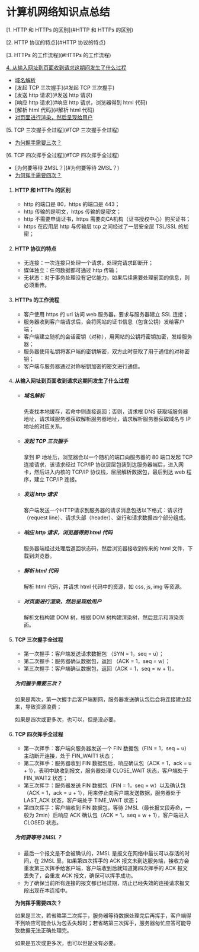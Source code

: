 # 计算机网络知识点总结

[1. HTTP 和 HTTPs 的区别](#HTTP 和 HTTPs 的区别)

[2. HTTP 协议的特点](#HTTP 协议的特点)

[3. HTTPs 的工作流程](#HTTPs 的工作流程)

[4. 从输入网址到页面收到请求这期间发生了什么过程](#从输入网址到页面收到请求这期间发生了什么过程)

- [域名解析](#域名解析)
- [发起 TCP 三次握手](#发起 TCP 三次握手)
- [发送 http 请求](#发送 http 请求)
- [响应 http 请求](#响应 http 请求，浏览器得到 html 代码)
- [解析 html 代码](#解析 html 代码)
- [对页面进行渲染，然后呈现给用户](#对页面进行渲染，然后呈现给用户)

[5. TCP 三次握手全过程](#TCP 三次握手全过程)

- [为何握手需要三次？](#为何握手需要三次？)

[6. TCP 四次挥手全过程](#TCP 四次挥手全过程)

- [为何要等待 2MSL？](#为何要等待 2MSL？)
- [为何挥手需要四次？](#为何挥手需要四次？)







1. #### **HTTP 和 HTTPs 的区别**

   - http 的端口是 80，https 的端口是 443；
   - http 传输的是明文，https 传输的是密文；
   - http 不需要申请证书，https 需要向CA机构（证书授权中心）购买证书；
   - https 在应用层 http 与传输层 tcp 之间经过了一层安全层 TSL/SSL 的加密；

2. #### **HTTP 协议的特点**

   - 无连接：一次连接只处理一个请求，处理完请求即断开；
   - 媒体独立：任何数据都可通过 http 传输；
   - 无状态：对于事务处理没有记忆能力，如果后续需要处理前面的信息，则必须重传。

3. #### **HTTPs 的工作流程**

   - 客户使用 https 的 url 访问 web 服务器，要求与服务器建立 SSL 连接；
   - 服务器收到客户端请求后，会将网站的证书信息（包含公钥）发给客户端；
   - 客户端建立随机的会话密钥（对称），用网站的公钥将密钥加密，发给服务器；
   - 服务器使用私钥将客户端的密钥解密，双方此时获取了用于通信的对称密钥；
   - 客户端与服务器通过对称秘钥加密的密文进行通信。

4. #### **从输入网址到页面收到请求这期间发生了什么过程**

   - ##### **域名解析**

     先查找本地缓存，若命中则直接返回；否则，请求根 DNS 获取域服务器地址，请求域服务器获取解析服务器地址，请求解析服务器获取域名与 IP 地址的对应关系。

   - ##### **发起 TCP 三次握手**

     拿到 IP 地址后，浏览器会以一个随机的端口向服务器的 80 端口发起 TCP 连接请求，该请求经过 TCP/IP 协议层层包装到达服务器端后，进入网卡，然后进入内核的 TCP/IP 协议栈，层层解析数据包，最后到达 web 程序，建立 TCP/IP 连接。

   - ##### **发送 http 请求**

     客户端发送一个HTTP请求到服务器的请求消息包括以下格式：请求行（request line）、请求头部（header）、空行和请求数据四个部分组成。

   - ##### **响应 http 请求，浏览器得到 html 代码**

     服务器端经过处理后返回状态码，然后浏览器接收到传来的 html 文件，下载到浏览器。

   - ##### **解析 html 代码**

     解析 html 代码，并请求 html 代码中的资源，如 css, js, img 等资源。

   - ##### **对页面进行渲染，然后呈现给用户**

     解析文档构建 DOM 树，根据 DOM 树构建渲染树，然后显示和渲染页面。

5. #### **TCP 三次握手全过程**

   - 第一次握手：客户端发送请求数据包 （SYN = 1，seq = u）；
   - 第二次握手：服务器确认数据包，返回 （ACK = 1，seq = w）；
   - 第三次握手：客户端确认数据包，返回（ACK = 1，seq = w + 1）。

   ##### **为何握手需要三次？**

   如果是两次，第一次握手后客户端断网，服务器发送确认包后会将连接建立起来，导致资源浪费；

   如果是四次或更多次，也可以，但是没必要。

6. #### **TCP 四次挥手全过程**

   - 第一次挥手：客户端向服务器发送一个 FIN 数据包（FIN = 1，seq  = u）主动断开连接，处于 FIN_WAIT1 状态；
   - 第二次挥手：服务器收到 FIN 数据包后，响应确认包（ACK = 1，ack = u + 1），表明中缺收到报文，服务器处理 CLOSE_WAIT 状态，客户端处于 FIN_WAIT2 状态；
   - 第三次挥手：服务器发送 FIN 数据包（FIN = 1，seq = w）以及确认包（ACK = 1，ack = u + 1），用来停止向客户端发送数据，服务器处于 LAST_ACK 状态，客户端处于 TIME_WAIT 状态；
   - 第四次挥手：客户端收到 FIN 数据包，等待 2MSL（最长报文段寿命，一般为 2min）后响应 ACK 确认包（ACK = 1，seq = w + 1），客户端进入 CLOSED 状态。

   ##### **为何要等待 2MSL？**

   - 最后一个报文是不会被确认的，2MSL 是报文在网络中最长可以存活的时间，在 2MSL 里，如果第四次挥手的 ACK 报文未到达服务端，接收方会重发第三次挥手给客户端，客户端收到后就知道第四次挥手的 ACK 报文丢失了，会重发 ACK 报文，确保可以挥手成功。
   - 为了确保当前所有连接的报文都已经过期，防止已经失效的连接请求报文段出现在本连接中。

   **为何挥手需要四次？**

   如果是三次，若省略第二次挥手，服务器等待数据处理完后再挥手，客户端得不到响应可能会认为包丢失超时；若省略第三次挥手，服务器匆忙应答可能导致数据无法正确处理完。

   如果是五次或更多次，也可以但是没有必要。

